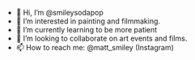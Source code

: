 - 👋 Hi, I’m @smileysodapop
- 👀 I’m interested in painting and filmmaking. 
- 🌱 I’m currently learning to be more patient
- 💞️ I’m looking to collaborate on art events and films. 
- 📫 How to reach me: @matt_smiley (Instagram)

<!---
smileysodapop/smileysodapop is a ✨ special ✨ repository because its `README.md` (this file) appears on your GitHub profile.
You can click the Preview link to take a look at your changes.
--->
